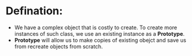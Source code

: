# Defination:
- We have a complex object that is costly to create. To create more instances of such class, we use an existing instance as a **Prototype**.
- **Prototype** will allow us to make copies of existing obejct and save us from recreate objects from scratch. 
